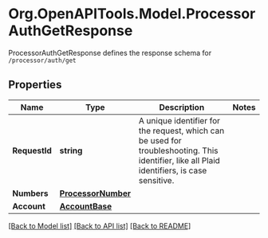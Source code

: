 # Org.OpenAPITools.Model.ProcessorAuthGetResponse
ProcessorAuthGetResponse defines the response schema for `/processor/auth/get`

## Properties

Name | Type | Description | Notes
------------ | ------------- | ------------- | -------------
**RequestId** | **string** | A unique identifier for the request, which can be used for troubleshooting. This identifier, like all Plaid identifiers, is case sensitive. | 
**Numbers** | [**ProcessorNumber**](ProcessorNumber.md) |  | 
**Account** | [**AccountBase**](AccountBase.md) |  | 

[[Back to Model list]](../README.md#documentation-for-models) [[Back to API list]](../README.md#documentation-for-api-endpoints) [[Back to README]](../README.md)

